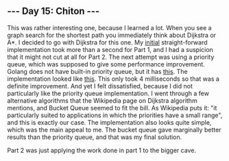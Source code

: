 ## --- Day 15: Chiton ---

This was rather interesting one, because I learned a lot. When you see a graph search for the shortest path you immediately think about Dijkstra or A\*. I decided to go with Dijkstra for this one. My [initial](https://github.com/AndrewSav/adventofcode2021-golang/blob/2e1de5de449d92eba2a265b71fca90298659aee7/day15/part1.go) straight-forward implementation took more than a second for Part 1, and I had a suspicion that it might not cut at all for Part 2. The next attempt was using a priority queue, which was supposed to give some performance improvement. Golang does not have built-in priority queue, but it has [this](https://pkg.go.dev/container/heap#example-package-PriorityQueue). The implementation looked like [this](https://github.com/AndrewSav/adventofcode2021-golang/blob/8bed435a871b0451c0909ac66da1a97fb7bd45f0/day15/part1.go). This only took 4 milliseconds so that was a definite improvement. And yet I felt dissatisfied, because I did not particularly like the priority queue implementation. I went through a few alternative algorithms that the Wikipedia page on Dijkstra algorithm mentions, and Bucket Queue seemed to fit the bill. As Wikipedia puts it: "it particularly suited to applications in which the priorities have a small range", and this is exactly our case. The implementation also looks quite simple, which was the main appeal to me. The bucket queue gave marginally better results than the priority queue, and that was my final solution.

Part 2 was just applying the work done in part 1 to the bigger cave.
